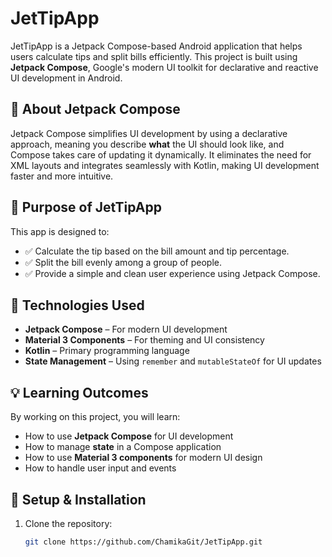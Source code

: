 # JetTipApp
JetTipApp is a Jetpack Compose-based Android application that helps users calculate tips and split bills efficiently. This project is built using **Jetpack Compose**, Google's modern UI toolkit for declarative and reactive UI development in Android.

## 📌 About Jetpack Compose
Jetpack Compose simplifies UI development by using a declarative approach, meaning you describe **what** the UI should look like, and Compose takes care of updating it dynamically. It eliminates the need for XML layouts and integrates seamlessly with Kotlin, making UI development faster and more intuitive.

## 🎯 Purpose of JetTipApp
This app is designed to:
- ✅ Calculate the tip based on the bill amount and tip percentage.
- ✅ Split the bill evenly among a group of people.
- ✅ Provide a simple and clean user experience using Jetpack Compose.

## 🚀 Technologies Used
- **Jetpack Compose** – For modern UI development
- **Material 3 Components** – For theming and UI consistency
- **Kotlin** – Primary programming language
- **State Management** – Using `remember` and `mutableStateOf` for UI updates

## 💡 Learning Outcomes
By working on this project, you will learn:
- How to use **Jetpack Compose** for UI development
- How to manage **state** in a Compose application
- How to use **Material 3 components** for modern UI design
- How to handle user input and events

## 🔧 Setup & Installation
1. Clone the repository:
   ```sh
   git clone https://github.com/ChamikaGit/JetTipApp.git
